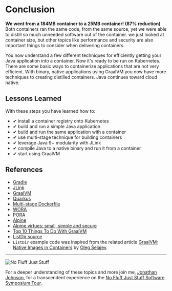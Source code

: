 # Conclusion #

**We went from a 184MB container to a 25MB container! (87% reduction)** Both containers ran the same code, from the same source, yet we were able to distill so much unneeded software out of the container. we just looked at container size, but other topics like performance and security are also important things to consider when delivering containers.

You now understand a few different techniques for efficiently getting your Java application into a container. Now it's ready to be run on Kubernetes. There are some basic ways to containerize applications that are not very efficient. With binary, native applications using GraalVM you now have more techniques to creating distilled containers. Java continues toward cloud native.

## Lessons Learned ##

With these steps you have learned how to:

- &#x2714; install a container registry onto Kubernetes
- &#x2714; build and run a simple Java application
- &#x2714; build and run the same application with a container
- &#x2714; use multi-stage technique for building containers
- &#x2714; leverage Java 9+ modularity with JLink
- &#x2714; compile Java to a native binary and run it from a container
- &#x2714; start using GraalVM

## References ##

- [Gradle](https://gradle.org)
- [JLink](https://docs.oracle.com/javase/9/tools/jlink.htm)
- [GraalVM](https://www.graalvm.org/)
- [Quarkus](https://quarkus.io/)
- [Multi-stage Dockerfile](https://docs.docker.com/develop/develop-images/multistage-build/)
- [WORA](https://en.wikipedia.org/wiki/Write_once,_run_anywhere)
- [PORA](https://www.theserverside.com/feature/How-the-Docker-Engine-simplifies-DevOps-from-staging-to-deployment)
- [Alpine](https://en.wikipedia.org/wiki/Alpine_Linux)
- [Alpine virtues: small, simple and secure](https://alpinelinux.org/about/)
- [Top 10 Things To Do With GraalVM](https://medium.com/graalvm/graalvm-ten-things-12d9111f307d])
- [ListDir source](https://github.com/javajon/listdir)
- `ListDir` example code was inspired from the related article [GraalVM: Native Images in Containers](https://blogs.oracle.com/javamagazine/graalvm-native-images-in-containers) by [Oleg Šelajev](https://github.com/shelajev).

------
![No Fluff Just Stuff](/javajon/courses/kubernetes-fundamentals/distillation/assets/nfjs.png "No Fluff Just Stuff")

For a deeper understanding of these topics and more join me, [Jonathan Johnson](https://nofluffjuststuff.com/conference/speaker/jonathan_johnson), for a transcendent experience on the [No Fluff Just Stuff Software Symposium Tour](https://nofluffjuststuff.com).
